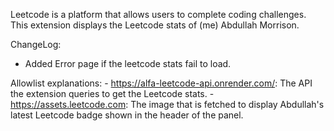 Leetcode is a platform that allows users to complete coding challenges. This extension displays the Leetcode stats of (me) Abdullah Morrison.

ChangeLog:
- Added Error page if the leetcode stats fail to load.

Allowlist explanations:
    - https://alfa-leetcode-api.onrender.com/: The API the extension queries to get the Leetcode stats.
    - https://assets.leetcode.com: The image that is fetched to display Abdullah's latest Leetcode badge shown in the header of the panel.
